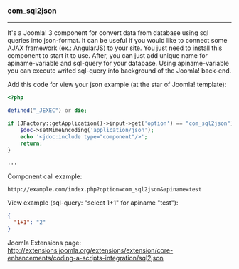 ### com_sql2json
---
It's a Joomla! 3 component for convert data from database using sql queries into json-format. It can be useful if you would like to connect some AJAX framework (ex.: AngularJS) to your site.
You just need to install this component to start it to use. After, you can just add unique name for apiname-variable and sql-query for your database. Using apiname-variable you can execute writed sql-query into background of the Joomla! back-end.

Add this code for view your json example (at the star of Joomla! template):
```php
<?php

defined("_JEXEC") or die;

if (JFactory::getApplication()->input->get('option') == "com_sql2json"){
    $doc->setMimeEncoding('application/json');
    echo '<jdoc:include type="component"/>';
    return;
}

...
```

Component call example:
```
http://example.com/index.php?option=com_sql2json&apiname=test
```

View example (sql-query: "select 1+1" for apiname "test"):
```json
{
  "1+1": "2"
}
```

Joomla Extensions page: http://extensions.joomla.org/extensions/extension/core-enhancements/coding-a-scripts-integration/sql2json
